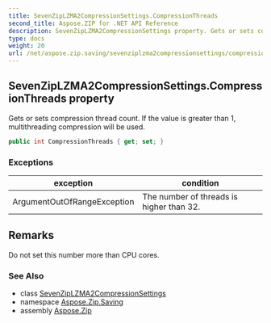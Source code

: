```yaml
---
title: SevenZipLZMA2CompressionSettings.CompressionThreads
second_title: Aspose.ZIP for .NET API Reference
description: SevenZipLZMA2CompressionSettings property. Gets or sets compression thread count. If the value is greater than 1 multithreading compression will be used
type: docs
weight: 20
url: /net/aspose.zip.saving/sevenziplzma2compressionsettings/compressionthreads/
---
```

## SevenZipLZMA2CompressionSettings.CompressionThreads property

Gets or sets compression thread count. If the value is greater than 1, multithreading compression will be used.

```csharp
public int CompressionThreads { get; set; }
```

### Exceptions

| exception | condition |
| --- | --- |
| ArgumentOutOfRangeException | The number of threads is higher than 32. |

## Remarks

Do not set this number more than CPU cores.

### See Also

* class [SevenZipLZMA2CompressionSettings](../)
* namespace [Aspose.Zip.Saving](../../sevenziplzma2compressionsettings/)
* assembly [Aspose.Zip](../../../)


